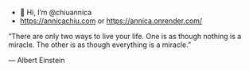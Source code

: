 - 👋 Hi, I’m @chiuannica
- https://annicachiu.com or https://annica.onrender.com/

“There are only two ways to live your life. One is as though nothing is a miracle. The other is as though everything is a miracle.”


― Albert Einstein

